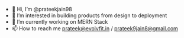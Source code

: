 - 👋 Hi, I’m @prateekjain98
- 👀 I’m interested in building products from design to deployment
- 🌱 I’m currently working on MERN Stack
- 📫 How to reach me prateek@evolvfit.in / prateek9jain8@gmail.com

<!---
prateekjain98/prateekjain98 is a ✨ special ✨ repository because its `README.md` (this file) appears on your GitHub profile.
You can click the Preview link to take a look at your changes.
--->
